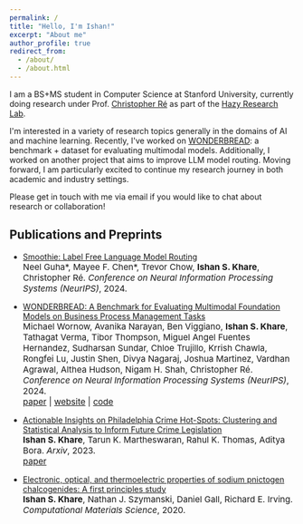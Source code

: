```yaml
---
permalink: /
title: "Hello, I'm Ishan!"
excerpt: "About me"
author_profile: true
redirect_from: 
  - /about/
  - /about.html
---
```


I am a BS+MS student in Computer Science at Stanford University, currently doing research under Prof. [Christopher Ré](https://cs.stanford.edu/~chrismre/) as part of the [Hazy Research Lab](https://hazyresearch.stanford.edu/).

I'm interested in a variety of research topics generally in the domains of AI and machine learning. Recently, I've worked on [WONDERBREAD](https://hazyresearch.stanford.edu/wonderbread-website/): a benchmark + dataset for evaluating multimodal models. Additionally, I worked on another project that aims to improve LLM model routing. Moving forward, I am particularly excited to continue my research journey in both academic and industry settings.

Please get in touch with me via email if you would like to chat about research or collaboration!


Publications and Preprints
------
- [Smoothie: Label Free Language Model Routing]()<br>
  <span style="font-size:4mm;">Neel Guha\*, Mayee F. Chen\*, Trevor Chow, **Ishan S. Khare**, Christopher Ré. *Conference on Neural Information Processing Systems (NeurIPS)*, 2024.</span><br>
  
- [WONDERBREAD: A Benchmark for Evaluating Multimodal Foundation Models on Business Process Management Tasks](https://arxiv.org/abs/2406.13264)<br>
  <span style="font-size:4mm;">Michael Wornow, Avanika Narayan, Ben Viggiano, **Ishan S. Khare**, Tathagat Verma, Tibor Thompson, Miguel Angel Fuentes Hernandez, Sudharsan Sundar, Chloe Trujillo, Krrish Chawla, Rongfei Lu, Justin Shen, Divya Nagaraj, Joshua Martinez, Vardhan Agrawal, Althea Hudson, Nigam H. Shah, Christopher Ré. *Conference on Neural Information Processing Systems (NeurIPS)*, 2024.</span><br>
  <span style="font-size:4mm;">[paper](https://arxiv.org/pdf/2406.13264) | [website](https://hazyresearch.stanford.edu/wonderbread-website/) | [code](https://github.com/HazyResearch/wonderbread)</span>
  
- [Actionable Insights on Philadelphia Crime Hot-Spots: Clustering and Statistical Analysis to Inform Future Crime Legislation](https://arxiv.org/abs/2306.15987)<br>
  <span style="font-size:4mm;">**Ishan S. Khare**, Tarun K. Martheswaran, Rahul K. Thomas, Aditya Bora. *Arxiv*, 2023.</span><br>
  <span style="font-size:4mm;">[paper](https://arxiv.org/pdf/2306.15987)</span>

- [Electronic, optical, and thermoelectric properties of sodium pnictogen chalcogenides: A first principles study](https://doi.org/10.1016/j.commatsci.2020.109818)<br>
  <span style="font-size:4mm;">**Ishan S. Khare**, Nathan J. Szymanski, Daniel Gall, Richard E. Irving. *Computational Materials Science*, 2020. </span><br>
